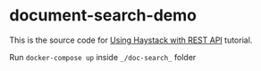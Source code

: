 # document-search-demo

This is the source code for [Using Haystack with REST API](https://haystack.deepset.ai/tutorials/20_using_haystack_with_rest_api) tutorial.

Run `docker-compose up` inside `_/doc-search_` folder